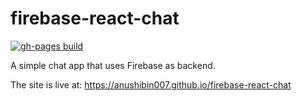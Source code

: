 # firebase-react-chat

[![gh-pages build](https://github.com/anushibin007/firebase-react-chat/actions/workflows/gh-pages-build.yml/badge.svg?branch=master)](https://github.com/anushibin007/firebase-react-chat/actions/workflows/gh-pages-build.yml)

A simple chat app that uses Firebase as backend.

The site is live at: https://anushibin007.github.io/firebase-react-chat
